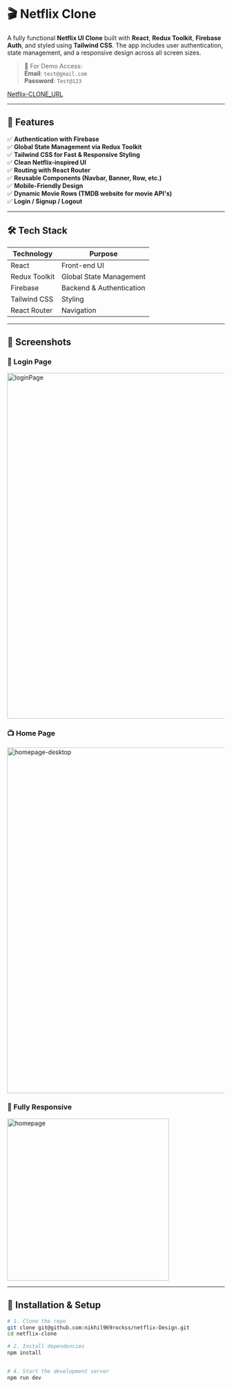 # 🎬 Netflix Clone

A fully functional **Netflix UI Clone** built with **React**, **Redux Toolkit**, **Firebase Auth**, and styled using **Tailwind CSS**. The app includes user authentication, state management, and a responsive design across all screen sizes.

> 🔑 For Demo Access:  
> **Email**: `test@gmail.com`  
> **Password**: `Test@123`

[Netflix-CLONE_URL](https://netflix-gpt-aa41e.web.app/)

---

## 🚀 Features

✅ **Authentication with Firebase**  
✅ **Global State Management via Redux Toolkit**  
✅ **Tailwind CSS for Fast & Responsive Styling**  
✅ **Clean Netflix-inspired UI**  
✅ **Routing with React Router**  
✅ **Reusable Components (Navbar, Banner, Row, etc.)**  
✅ **Mobile-Friendly Design**  
✅ **Dynamic Movie Rows (TMDB website for movie API's)**  
✅ **Login / Signup / Logout**

---

## 🛠️ Tech Stack

| Technology       | Purpose                          |
|------------------|----------------------------------|
| React            | Front-end UI                     |
| Redux Toolkit    | Global State Management          |
| Firebase         | Backend & Authentication         |
| Tailwind CSS     | Styling                          |
| React Router     | Navigation                       |

---

## 📸 Screenshots

### 🔐 Login Page

<img width="800" alt="loginPage" src="https://github.com/user-attachments/assets/71d27379-2dd9-413e-983b-ec929c35bba5" />

### 📺 Home Page
<img width="800" alt="homepage-desktop" src="https://github.com/user-attachments/assets/254b3baf-71d5-45cf-8614-b3f4d9ab085f" />


### 📱 Fully Responsive
<img width="375" alt="homepage" src="https://github.com/user-attachments/assets/1bf3a568-645c-4b2e-a1e4-d53e0b4f1fad" />


---

## 🔧 Installation & Setup

```bash
# 1. Clone the repo
git clone git@github.com:nikhil969rockss/netflix-Design.git
cd netflix-clone

# 2. Install dependencies
npm install


# 4. Start the development server
npm run dev
```



